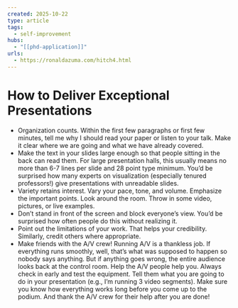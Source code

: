 ```yaml
---
created: 2025-10-22
type: article
tags:
  - self-improvement
hubs:
  - "[[phd-application]]"
urls:
  - https://ronaldazuma.com/hitch4.html
---
```


# How to Deliver Exceptional Presentations

* Organization counts. Within the first few paragraphs or first few minutes, tell me why I should read your paper or listen to your talk. Make it clear where we are going and what we have already covered.
* Make the text in your slides large enough so that people sitting in the back can read them. For large presentation halls, this usually means no more than 6-7 lines per slide and 28 point type minimum. You’d be surprised how many experts on visualization (especially tenured professors!) give presentations with unreadable slides.
* Variety retains interest. Vary your pace, tone, and volume. Emphasize the important points. Look around the room. Throw in some video, pictures, or live examples.
* Don’t stand in front of the screen and block everyone’s view. You’d be surprised how often people do this without realizing it.
* Point out the limitations of your work. That helps your credibility. Similarly, credit others where appropriate.
* Make friends with the A/V crew! Running A/V is a thankless job. If everything runs smoothly, well, that’s what was supposed to happen so nobody says anything. But if anything goes wrong, the entire audience looks back at the control room. Help the A/V people help you. Always check in early and test the equipment. Tell them what you are going to do in your presentation (e.g., I’m running 3 video segments). Make sure you know how everything works long before you come up to the podium. And thank the A/V crew for their help after you are done!
